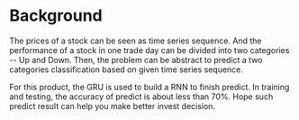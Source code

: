# Background

The prices of a stock can be seen as time series sequence. And the performance of a stock in one trade day can be divided into two categories -- Up and Down. Then, the problem can be abstract to predict a two categories classification based on given time series sequence.

For this product, the GRU is used to build a RNN to finish predict. In training and testing, the accuracy of predict is about less than 70%. Hope such predict result can help you make better invest decision.